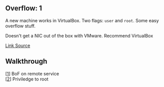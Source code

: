 ## Overflow: 1
A new machine works in VirtualBox. Two flags: `user` and `root`. Some easy overflow stuff.

Doesn't get a NIC out of the box with VMware. Recommend VirtualBox

<a href="https://www.vulnhub.com/entry/overflow-1,300/" target=_>Link Source</a>

## Walkthrough 
[[1](https://github.com/MUWASEC/ctf-writeups/blob/master/VulnHub/Overflow_%201/walkthrough_1.md)] BoF on remote service<br>
[[2](https://github.com/MUWASEC/ctf-writeups/blob/master/VulnHub/Overflow_%201/walkthrough_2.md)] Priviledge to root
